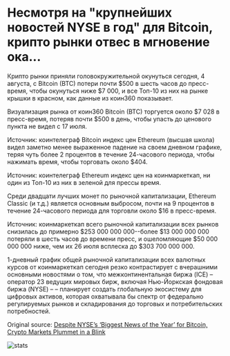 # Несмотря на "крупнейших новостей NYSE в год" для Bitcoin, крипто рынки отвес в мгновение ока...

Крипто рынки приняли головокружительной окунуться сегодня, 4 августа, с Bitcoin (BTC) потери почти $500 в шесть часов до пресс-время, чтобы окунуться ниже $7 000, и все Топ-10 из них на рынке крышки в красном, как данные из коин360 показывает.

Визуализация рынка от коин360 Bitcoin (BTC) торгуется около $7 028 в пресс-время, потеряв почти $500 в день, чтобы упасть до ценового пункта не видел с 17 июля.

Источник: коинтелеграф Bitcoin индекс цен Ethereum (высшая школа) видел заметно менее выраженное падение на своем дневном графике, теряя чуть более 2 процентов в течение 24-часового периода, чтобы нажимать время, чтобы торговать около $404.

Источник: коинтелеграф Ethereum индекс цен на коинмаркеткап, ни один из Топ-10 из них в зеленой для прессы время.

Среди двадцати лучших монет по рыночной капитализации, Ethereum Classic (и т.д.) является основным выбросом, почти на 9 процентов в течение 24-часового периода для торговли около $16 в пресс-время.

Источник: коинмаркеткап всего рыночной капитализации всех рынков снизилась до примерно $253 000 000 000--более $13 000 000 000 потеряли в шесть часов до времени пресс, и ошеломляющие $50 000 000 000 ниже, чем их 26 июля всплеска до $303 700 000 000.

1-дневный график общей рыночной капитализации всех валютных курсов от коинмаркеткап сегодня резко контрастирует с вчерашними основными новостями о том, что межконтинентальная биржа (ICE) – оператор 23 ведущих мировых бирж, включая Нью-Йоркская фондовая биржа (NYSE) – – планирует создать глобальную экосистему для цифровых активов, которая охватывала бы спектр от федерально регулируемых рынков и складирования до торговых и потребительских потребностей.

Original source: [Despite NYSE’s ‘Biggest News of the Year’ for Bitcoin, Crypto Markets Plummet in a Blink](https://cointelegraph.com/news/despite-nyses-biggest-news-of-the-year-for-bitcoin-crypto-markets-plummet-in-a-blink)

![stats](https://c.statcounter.com/11760860/0/a89fa40b/1/ "stats")